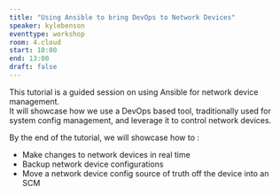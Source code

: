 ```yaml
---
title: "Using Ansible to bring DevOps to Network Devices"
speaker: kylebenson
eventtype: workshop
room: 4.cloud
start: 10:00
end: 13:00
draft: false
---
```


This tutorial is a guided session on using Ansible for network device management.  
It will showcase how we use a DevOps based tool, traditionally used for system config management, and leverage it to control network devices.  


By the end of the tutorial, we will showcase how to :

- Make changes to network devices in real time
- Backup network device configurations
- Move a network device config source of truth off the device into an SCM

